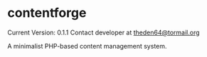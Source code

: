 contentforge
============

Current Version: 0.1.1
Contact developer at theden64@tormail.org 

A minimalist PHP-based content management system.
